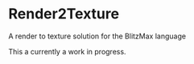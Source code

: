 # Render2Texture
A render to texture solution for the BlitzMax language

This a currently a work in progress.
